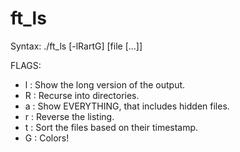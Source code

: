 # ft_ls

Syntax: ./ft_ls [-lRartG] [file [...]]

FLAGS:
* l  : Show the long version of the output.
* R  : Recurse into directories.
* a  : Show EVERYTHING, that includes hidden files.
* r  : Reverse the listing.
* t  : Sort the files based on their timestamp.
* G  : Colors!

